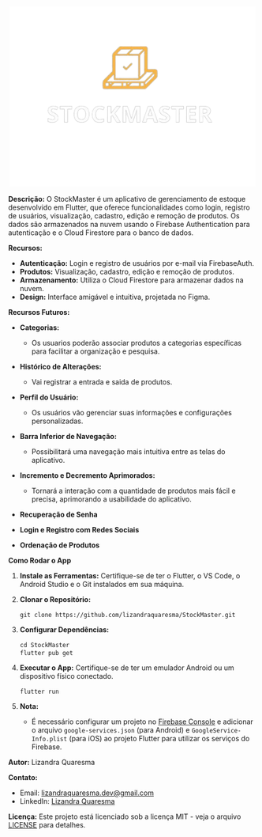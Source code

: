 <p align="center">
  <img src="assets/images/stockmaster.png" alt="StockMaster Logo" width="500">
</p>

**Descrição:**
O StockMaster é um aplicativo de gerenciamento de estoque desenvolvido em Flutter, que oferece funcionalidades como login, registro de usuários, visualização, cadastro, edição e remoção de produtos. Os dados são armazenados na nuvem usando o Firebase Authentication para autenticação e o Cloud Firestore para o banco de dados.

**Recursos:**
- **Autenticação:** Login e registro de usuários por e-mail via FirebaseAuth.
- **Produtos:** Visualização, cadastro, edição e remoção de produtos.
- **Armazenamento:** Utiliza o Cloud Firestore para armazenar dados na nuvem.
- **Design:** Interface amigável e intuitiva, projetada no Figma.


**Recursos Futuros:**

- **Categorias:** 
  - Os usuarios poderão associar produtos a categorias específicas para facilitar a organização e pesquisa.

- **Histórico de Alterações:** 
  - Vai registrar a entrada e saida de produtos.

- **Perfil do Usuário:** 
  - Os usuários vão gerenciar suas informações e configurações personalizadas.

- **Barra Inferior de Navegação:** 
  - Possibilitará uma navegação mais intuitiva entre as telas do aplicativo.

- **Incremento e Decremento Aprimorados:** 
  - Tornará a interação com a quantidade de produtos mais fácil e precisa, aprimorando a usabilidade do aplicativo.

- **Recuperação de Senha**

- **Login e Registro com Redes Sociais**

- **Ordenação de Produtos**

**Como Rodar o App**

1. **Instale as Ferramentas:**
   Certifique-se de ter o Flutter, o VS Code, o Android Studio e o Git instalados em sua máquina.

2. **Clonar o Repositório:**
   ```
   git clone https://github.com/lizandraquaresma/StockMaster.git
   ```

3. **Configurar Dependências:**
   ```
   cd StockMaster
   flutter pub get
   ```

4. **Executar o App:**
   Certifique-se de ter um emulador Android ou um dispositivo físico conectado.
   ```
   flutter run
   ```

5. **Nota:**
   - É necessário configurar um projeto no [Firebase Console](https://console.firebase.google.com/) e adicionar o arquivo `google-services.json` (para Android) e `GoogleService-Info.plist` (para iOS) ao projeto Flutter para utilizar os serviços do Firebase.

**Autor:**
Lizandra Quaresma

**Contato:**
- Email: lizandraquaresma.dev@gmail.com
- LinkedIn: [Lizandra Quaresma](https://www.linkedin.com/in/lizandraquaresma/)

**Licença:**
Este projeto está licenciado sob a licença MIT - veja o arquivo [LICENSE](LICENSE) para detalhes.
